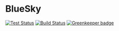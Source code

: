 # BlueSky

[![Test Status](https://travis-ci.org/yassinecc/BlueSky.svg?branch=staging)](https://travis-ci.org/yassinecc/BlueSky) [![Build Status](https://app.bitrise.io/app/6e78204df04f4a31/status.svg?token=YT82Cz3QZrWxlrtUKv3-vQ&branch=staging)](https://app.bitrise.io/app/6e78204df04f4a31) [![Greenkeeper badge](https://badges.greenkeeper.io/yassinecc/BlueSky.svg)](https://greenkeeper.io/)
